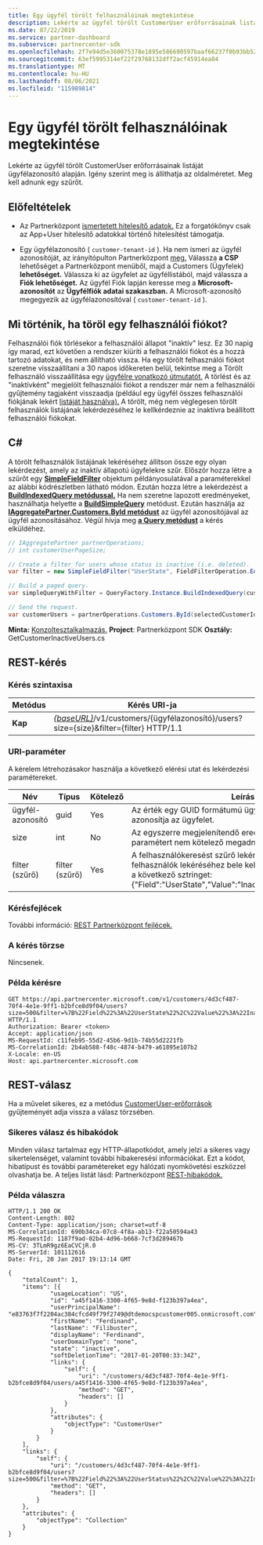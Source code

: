 ```yaml
---
title: Egy ügyfél törölt felhasználóinak megtekintése
description: Lekérte az ügyfél törölt CustomerUser erőforrásainak listáját ügyfélazonosító alapján. Igény szerint meg is állíthatja az oldalméretet. Meg kell adnunk egy szűrőt.
ms.date: 07/22/2019
ms.service: partner-dashboard
ms.subservice: partnercenter-sdk
ms.openlocfilehash: 2f7e94d5e360075378e1895e586690597baaf66237f0b93bb526baee0c5d84ae
ms.sourcegitcommit: 63ef5995314ef22f29768132dff2acf45914ea84
ms.translationtype: MT
ms.contentlocale: hu-HU
ms.lasthandoff: 08/06/2021
ms.locfileid: "115989814"
---
```

# <a name="view-deleted-users-for-a-customer"></a>Egy ügyfél törölt felhasználóinak megtekintése

Lekérte az ügyfél törölt CustomerUser erőforrásainak listáját ügyfélazonosító alapján. Igény szerint meg is állíthatja az oldalméretet. Meg kell adnunk egy szűrőt.

## <a name="prerequisites"></a>Előfeltételek

- Az Partnerközpont [ismertetett hitelesítő adatok.](partner-center-authentication.md) Ez a forgatókönyv csak az App+User hitelesítő adatokkal történő hitelesítést támogatja.

- Egy ügyfélazonosító ( `customer-tenant-id` ). Ha nem ismeri az ügyfél azonosítóját, az irányítópulton Partnerközpont [meg.](https://partner.microsoft.com/dashboard) Válassza **a CSP** lehetőséget a Partnerközpont menüből, majd a Customers (Ügyfelek) **lehetőséget.** Válassza ki az ügyfelet az ügyféllistából, majd válassza a **Fiók lehetőséget.** Az ügyfél Fiók lapján keresse meg a **Microsoft-azonosítót** az **Ügyfélfiók adatai szakaszban.** A Microsoft-azonosító megegyezik az ügyfélazonosítóval ( `customer-tenant-id` ).

## <a name="what-happens-when-you-delete-a-user-account"></a>Mi történik, ha töröl egy felhasználói fiókot?

Felhasználói fiók törlésekor a felhasználói állapot "inaktív" lesz. Ez 30 napig így marad, ezt követően a rendszer kiüríti a felhasználói fiókot és a hozzá tartozó adatokat, és nem állítható vissza. Ha egy törölt felhasználói fiókot szeretne visszaállítani a 30 napos időkereten belül, tekintse meg a Törölt felhasználó visszaállítása egy [ügyfélre vonatkozó útmutatót.](restore-a-user-for-a-customer.md) A törlést és az "inaktívként" megjelölt felhasználói fiókot a rendszer már nem a felhasználói gyűjtemény tagjaként visszaadja (például egy ügyfél összes felhasználói fiókjának lekért [listáját használva).](get-a-list-of-all-user-accounts-for-a-customer.md) A törölt, még nem véglegesen törölt felhasználók listájának lekérdezéséhez le kellkérdeznie az inaktívra beállított felhasználói fiókokat.

## <a name="c"></a>C\#

A törölt felhasználók listájának lekéréséhez állítson össze egy olyan lekérdezést, amely az inaktív állapotú ügyfelekre szűr. Először hozza létre a szűrőt egy [**SimpleFieldFilter**](/dotnet/api/microsoft.store.partnercenter.models.query.simplefieldfilter) objektum példányosulatával a paraméterekkel az alábbi kódrészletben látható módon. Ezután hozza létre a lekérdezést a [**BuildIndexedQuery metódussal.**](/dotnet/api/microsoft.store.partnercenter.models.query.queryfactory.buildindexedquery) Ha nem szeretne lapozott eredményeket, használhatja helyette a [**BuildSimpleQuery**](/dotnet/api/microsoft.store.partnercenter.models.query.queryfactory.buildsimplequery) metódust. Ezután használja az [**IAggregatePartner.Customers.ById metódust**](/dotnet/api/microsoft.store.partnercenter.customers.icustomercollection.byid) az ügyfél azonosítójával az ügyfél azonosításához. Végül hívja meg [**a Query metódust**](/dotnet/api/microsoft.store.partnercenter.customerusers.icustomerusercollection.query) a kérés elküldéhez.

``` csharp
// IAggregatePartner partnerOperations;
// int customerUserPageSize;

// Create a filter for users whose status is inactive (i.e. deleted).
var filter = new SimpleFieldFilter("UserState", FieldFilterOperation.Equals, "Inactive");

// Build a paged query.
var simpleQueryWithFilter = QueryFactory.Instance.BuildIndexedQuery(customerUserPageSize, 0, filter);

// Send the request.
var customerUsers = partnerOperations.Customers.ById(selectedCustomerId).Users.Query(simpleQueryWithFilter);
```

**Minta:** [Konzoltesztalkalmazás.](console-test-app.md) **Project**: Partnerközpont SDK **Osztály:** GetCustomerInactiveUsers.cs

## <a name="rest-request"></a>REST-kérés

### <a name="request-syntax"></a>Kérés szintaxisa

| Metódus  | Kérés URI-ja                                                                                                       |
|---------|-------------------------------------------------------------------------------------------------------------------|
| **Kap** | [*{baseURL}*](partner-center-rest-urls.md)/v1/customers/{ügyfélazonosító}/users?size={size}&filter={filter} HTTP/1.1 |

### <a name="uri-parameter"></a>URI-paraméter

A kérelem létrehozásakor használja a következő elérési utat és lekérdezési paramétereket.

| Név        | Típus   | Kötelező | Leírás                                                                                                                                                                        |
|-------------|--------|----------|------------------------------------------------------------------------------------------------------------------------------------------------------------------------------------|
| ügyfél-azonosító | guid   | Yes      | Az érték egy GUID formátumú ügyfél-azonosító, amely azonosítja az ügyfelet.                                                                                                            |
| size        | int    | No       | Az egyszerre megjelenítendő eredmények száma. Ezt a paramétert nem kötelező megadni.                                                                                                     |
| filter (szűrő)      | filter (szűrő) | Yes      | A felhasználókeresést szűrő lekérdezés. A törölt felhasználók lekéréséhez bele kell foglalnia és kódolnia kell a következő sztringet: {"Field":"UserState","Value":"Inactive","Operator":"equals"}. |

### <a name="request-headers"></a>Kérésfejlécek

További információ: [REST Partnerközpont fejlécek.](headers.md)

### <a name="request-body"></a>A kérés törzse

Nincsenek.

### <a name="request-example"></a>Példa kérésre

```http
GET https://api.partnercenter.microsoft.com/v1/customers/4d3cf487-70f4-4e1e-9ff1-b2bfce8d9f04/users?size=500&filter=%7B%22Field%22%3A%22UserState%22%2C%22Value%22%3A%22Inactive%22%2C%22Operator%22%3A%22equals%22%7D HTTP/1.1
Authorization: Bearer <token>
Accept: application/json
MS-RequestId: c11feb95-55d2-45b6-9d1b-74b55d2221fb
MS-CorrelationId: 2b4ab588-f48c-4874-b479-a61895e107b2
X-Locale: en-US
Host: api.partnercenter.microsoft.com
```

## <a name="rest-response"></a>REST-válasz

Ha a művelet sikeres, ez a metódus [CustomerUser-erőforrások](user-resources.md#customeruser) gyűjteményét adja vissza a válasz törzsében.

### <a name="response-success-and-error-codes"></a>Sikeres válasz és hibakódok

Minden válasz tartalmaz egy HTTP-állapotkódot, amely jelzi a sikeres vagy sikertelenséget, valamint további hibakeresési információkat. Ezt a kódot, hibatípust és további paramétereket egy hálózati nyomkövetési eszközzel olvashatja be. A teljes listát lásd: Partnerközpont [REST-hibakódok.](error-codes.md)

### <a name="response-example"></a>Példa válaszra

```http
HTTP/1.1 200 OK
Content-Length: 802
Content-Type: application/json; charset=utf-8
MS-CorrelationId: 690b34ca-07c8-4f8a-ab13-f22a50594a43
MS-RequestId: 1187f9ad-02b4-4d96-b668-7cf3d289467b
MS-CV: 3TLmR9gz6EaCVCjR.0
MS-ServerId: 101112616
Date: Fri, 20 Jan 2017 19:13:14 GMT

{
    "totalCount": 1,
    "items": [{
            "usageLocation": "US",
            "id": "a45f1416-3300-4f65-9e8d-f123b397a4ea",
            "userPrincipalName": "e83763f7f2204ac384cfcd49f79f2749@dtdemocspcustomer005.onmicrosoft.com",
            "firstName": "Ferdinand",
            "lastName": "Filibuster",
            "displayName": "Ferdinand",
            "userDomainType": "none",
            "state": "inactive",
            "softDeletionTime": "2017-01-20T00:33:34Z",
            "links": {
                "self": {
                    "uri": "/customers/4d3cf487-70f4-4e1e-9ff1-b2bfce8d9f04/users/a45f1416-3300-4f65-9e8d-f123b397a4ea",
                    "method": "GET",
                    "headers": []
                }
            },
            "attributes": {
                "objectType": "CustomerUser"
            }
        }
    ],
    "links": {
        "self": {
            "uri": "/customers/4d3cf487-70f4-4e1e-9ff1-b2bfce8d9f04/users?size=500&filter=%7B%22Field%22%3A%22UserStatus%22%2C%22Value%22%3A%22Inactive%22%2C%22Operator%22%3A%22equals%22%7D",
            "method": "GET",
            "headers": []
        }
    },
    "attributes": {
        "objectType": "Collection"
    }
}
```
